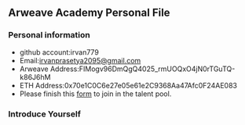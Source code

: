 ## Arweave Academy Personal File

### Personal information

- github account:irvan779
- Email:irvanprasetya2095@gmail.com
- Arweave Address:FIMogv96DmQgQ4025_rmUOQxO4jN0rTGuTQ-k86J6hM
- ETH Address:0x70e1C0C6e27e05e61e2C9368Aa47Afc0F24AE083
- Please finish this [form](https://docs.google.com/forms/d/e/1FAIpQLSfWA5fIIcBgmRppm3jNz5vmf9Mai_QMVil-2pO4r7YKn_Zhtw/viewform?usp=sf_link) to join in the talent pool.

### Introduce Yourself

